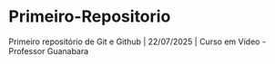 # Primeiro-Repositorio
Primeiro repositório de Git e Github | 22/07/2025 | Curso em Vídeo - Professor Guanabara
